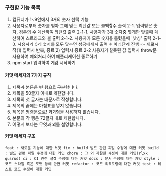 ### 구현할 기능 목록

1. 컴퓨터가 1~9안에서 3개의 숫자 선택 기능
2. 사용자로부터 숫자를 받아 그에 맞는 리턴값 또는 콜백함수 출력
   2-1. 입력받은 숫자, 경우의 수 계산하여 리턴값 출력
   2-1-1. 사용자가 3개 숫자중 몇개만 맞출때 계산하여 스트라크와 볼 출력
   2-1-2. 사용자가 모든 숫자를 틀렸을때 '낫싱' 출력
   2-1-3. 사용자가 3개 숫자를 모두 맞추면 성공메세지 출력 후 아래단계 진행
   -> 새로시작(1) 입력시 반복, 종료(2) 입력시 종료
   2-2 사용자가 잘못된 값 입력시 throw문 사용하여 예외처리 하여 애플리케이션 종료하기
3. npm start 입력하여 게임 시작하기

#### 커밋 메세지의 7가지 규칙

1. 제목과 본문을 빈 행으로 구분합니다.
2. 제목을 50글자 이내로 제한합니다.
3. 제목의 첫 글자는 대문자로 작성합니다.
4. 제목의 끝에는 마침표를 넣지 않습니다.
5. 제목은 명령문으로! 과거형을 사용하지 않습니다.
6. 본문의 각 행은 72글자 내로 제한합니다.
7. 어떻게 보다는 무엇과 왜를 설명합니다.

#### 커밋 메세지 구조

```
feat : 새로운 기능에 대한 커밋 fix : build 빌드 관련 파일 수정에 대한 커밋 build : 빌드 관련 파일 수정에 대한 커밋 chore : 그 외 자잘한 수정에 대한 커밋(rlxk qusrud) ci : CI 관련 설정 수정에 대한 커밋 docs : 문서 수정에 대한 커밋 style : 코드 스타일 혹은 포맷 등에 관한 커밋 refactor : 코드 리팩토링에 대한 커밋 test : 테스트 코드 수정에 대한 커밋
```

